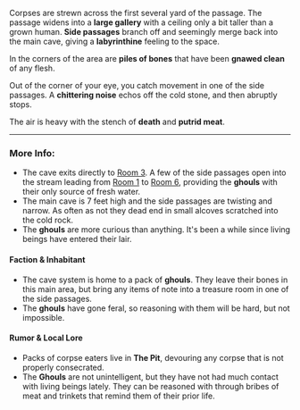 Corpses are strewn across the first several yard of the passage. The passage widens into a **large gallery** with a ceiling only a bit taller than a grown human.
**Side passages** branch off and seemingly merge back into the main cave, giving a **labyrinthine** feeling to the space.  

In the corners of the area are **piles of bones** that have been **gnawed clean** of any flesh.

Out of the corner of your eye, you catch movement in one of the side passages. A **chittering noise** echos off the cold stone, and then abruptly stops.

The air is heavy with the stench of **death** and **putrid meat**.

---

### More Info:

* The cave exits directly to [Room 3](Room_03.md). A few of the side passages open into the stream leading from [Room 1](Room_01.md) to [Room 6](Room_06.md), providing the **ghouls** with their only source of fresh water.
* The main cave is 7 feet high and the side passages are twisting and narrow. As often as not they dead end in small alcoves scratched into the cold rock.
* The **ghouls** are more curious than anything. It's been a while since living beings have entered their lair.

#### Faction & Inhabitant

* The cave system is home to a pack of **ghouls**. They leave their bones in this main area, but bring any items of note into a treasure room in one of the side passages.
* The **ghouls** have gone feral, so reasoning with them will be hard, but not impossible.

#### Rumor & Local Lore

* Packs of corpse eaters live in **The Pit**, devouring any corpse that is not properly consecrated.
* The **Ghouls** are not unintelligent, but they have not had much contact with living beings lately. They can be reasoned with through bribes of meat and trinkets that remind them of their prior life. 